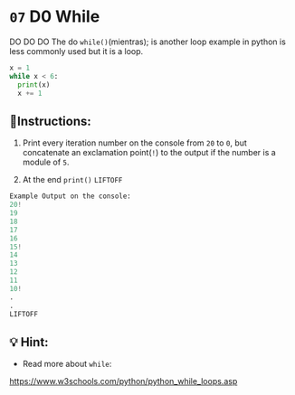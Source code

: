 # `07` D0 While

DO DO DO
The do `while()`(mientras); is another loop example in python is less commonly used but it is a loop.
```py
x = 1
while x < 6:
  print(x)
  x += 1
```


## 📝Instructions:

1. Print every iteration number on the console from `20` to `0`, but concatenate an exclamation point(`!`) to the output if the number is a module of `5`.

2. At the end `print()` `LIFTOFF`

```py
Example Output on the console:
20!
19
18
17
16
15!
14
13
12
11
10!
.
.
LIFTOFF
```

## 💡 Hint:

+ Read more about `while`:

https://www.w3schools.com/python/python_while_loops.asp